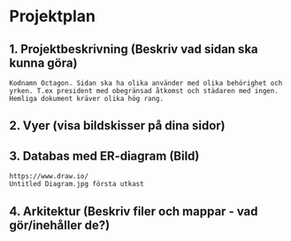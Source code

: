 # Projektplan

## 1. Projektbeskrivning (Beskriv vad sidan ska kunna göra)
    Kodnamn Octagon. Sidan ska ha olika använder med olika behörighet och yrken. T.ex president med obegränsad åtkomst och städaren med ingen. Hemliga dokument kräver olika hög rang.
## 2. Vyer (visa bildskisser på dina sidor)

## 3. Databas med ER-diagram (Bild)
    https://www.draw.io/
    Untitled Diagram.jpg första utkast
## 4. Arkitektur (Beskriv filer och mappar - vad gör/inehåller de?)
